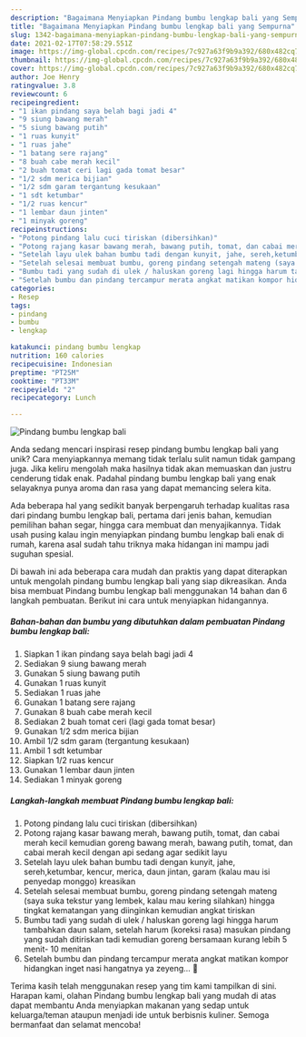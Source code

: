 ```yaml
---
description: "Bagaimana Menyiapkan Pindang bumbu lengkap bali yang Sempurna"
title: "Bagaimana Menyiapkan Pindang bumbu lengkap bali yang Sempurna"
slug: 1342-bagaimana-menyiapkan-pindang-bumbu-lengkap-bali-yang-sempurna
date: 2021-02-17T07:58:29.551Z
image: https://img-global.cpcdn.com/recipes/7c927a63f9b9a392/680x482cq70/pindang-bumbu-lengkap-bali-foto-resep-utama.jpg
thumbnail: https://img-global.cpcdn.com/recipes/7c927a63f9b9a392/680x482cq70/pindang-bumbu-lengkap-bali-foto-resep-utama.jpg
cover: https://img-global.cpcdn.com/recipes/7c927a63f9b9a392/680x482cq70/pindang-bumbu-lengkap-bali-foto-resep-utama.jpg
author: Joe Henry
ratingvalue: 3.8
reviewcount: 6
recipeingredient:
- "1 ikan pindang saya belah bagi jadi 4"
- "9 siung bawang merah"
- "5 siung bawang putih"
- "1 ruas kunyit"
- "1 ruas jahe"
- "1 batang sere rajang"
- "8 buah cabe merah kecil"
- "2 buah tomat ceri lagi gada tomat besar"
- "1/2 sdm merica bijian"
- "1/2 sdm garam tergantung kesukaan"
- "1 sdt ketumbar"
- "1/2 ruas kencur"
- "1 lembar daun jinten"
- "1 minyak goreng"
recipeinstructions:
- "Potong pindang lalu cuci tiriskan (dibersihkan)"
- "Potong rajang kasar bawang merah, bawang putih, tomat, dan cabai merah kecil kemudian goreng bawang merah, bawang putih, tomat, dan cabai merah kecil dengan api sedang agar sedikit layu"
- "Setelah layu ulek bahan bumbu tadi dengan kunyit, jahe, sereh,ketumbar, kencur, merica, daun jintan, garam (kalau mau isi penyedap monggo) kreasikan"
- "Setelah selesai membuat bumbu, goreng pindang setengah mateng (saya suka tekstur yang lembek, kalau mau kering silahkan) hingga tingkat kematangan yang diinginkan kemudian angkat tiriskan"
- "Bumbu tadi yang sudah di ulek / haluskan goreng lagi hingga harum tambahkan daun salam, setelah harum (koreksi rasa) masukan pindang yang sudah ditiriskan tadi kemudian goreng bersamaan kurang lebih 5 menit- 10 menitan"
- "Setelah bumbu dan pindang tercampur merata angkat matikan kompor hidangkan inget nasi hangatnya ya zeyeng... 💋"
categories:
- Resep
tags:
- pindang
- bumbu
- lengkap

katakunci: pindang bumbu lengkap 
nutrition: 160 calories
recipecuisine: Indonesian
preptime: "PT25M"
cooktime: "PT33M"
recipeyield: "2"
recipecategory: Lunch

---
```



![Pindang bumbu lengkap bali](https://img-global.cpcdn.com/recipes/7c927a63f9b9a392/680x482cq70/pindang-bumbu-lengkap-bali-foto-resep-utama.jpg)

Anda sedang mencari inspirasi resep pindang bumbu lengkap bali yang unik? Cara menyiapkannya memang tidak terlalu sulit namun tidak gampang juga. Jika keliru mengolah maka hasilnya tidak akan memuaskan dan justru cenderung tidak enak. Padahal pindang bumbu lengkap bali yang enak selayaknya punya aroma dan rasa yang dapat memancing selera kita.

Ada beberapa hal yang sedikit banyak berpengaruh terhadap kualitas rasa dari pindang bumbu lengkap bali, pertama dari jenis bahan, kemudian pemilihan bahan segar, hingga cara membuat dan menyajikannya. Tidak usah pusing kalau ingin menyiapkan pindang bumbu lengkap bali enak di rumah, karena asal sudah tahu triknya maka hidangan ini mampu jadi suguhan spesial.




Di bawah ini ada beberapa cara mudah dan praktis yang dapat diterapkan untuk mengolah pindang bumbu lengkap bali yang siap dikreasikan. Anda bisa membuat Pindang bumbu lengkap bali menggunakan 14 bahan dan 6 langkah pembuatan. Berikut ini cara untuk menyiapkan hidangannya.

<!--inarticleads1-->

##### Bahan-bahan dan bumbu yang dibutuhkan dalam pembuatan Pindang bumbu lengkap bali:

1. Siapkan 1 ikan pindang saya belah bagi jadi 4
1. Sediakan 9 siung bawang merah
1. Gunakan 5 siung bawang putih
1. Gunakan 1 ruas kunyit
1. Sediakan 1 ruas jahe
1. Gunakan 1 batang sere rajang
1. Gunakan 8 buah cabe merah kecil
1. Sediakan 2 buah tomat ceri (lagi gada tomat besar)
1. Gunakan 1/2 sdm merica bijian
1. Ambil 1/2 sdm garam (tergantung kesukaan)
1. Ambil 1 sdt ketumbar
1. Siapkan 1/2 ruas kencur
1. Gunakan 1 lembar daun jinten
1. Sediakan 1 minyak goreng




<!--inarticleads2-->

##### Langkah-langkah membuat Pindang bumbu lengkap bali:

1. Potong pindang lalu cuci tiriskan (dibersihkan)
1. Potong rajang kasar bawang merah, bawang putih, tomat, dan cabai merah kecil kemudian goreng bawang merah, bawang putih, tomat, dan cabai merah kecil dengan api sedang agar sedikit layu
1. Setelah layu ulek bahan bumbu tadi dengan kunyit, jahe, sereh,ketumbar, kencur, merica, daun jintan, garam (kalau mau isi penyedap monggo) kreasikan
1. Setelah selesai membuat bumbu, goreng pindang setengah mateng (saya suka tekstur yang lembek, kalau mau kering silahkan) hingga tingkat kematangan yang diinginkan kemudian angkat tiriskan
1. Bumbu tadi yang sudah di ulek / haluskan goreng lagi hingga harum tambahkan daun salam, setelah harum (koreksi rasa) masukan pindang yang sudah ditiriskan tadi kemudian goreng bersamaan kurang lebih 5 menit- 10 menitan
1. Setelah bumbu dan pindang tercampur merata angkat matikan kompor hidangkan inget nasi hangatnya ya zeyeng... 💋




Terima kasih telah menggunakan resep yang tim kami tampilkan di sini. Harapan kami, olahan Pindang bumbu lengkap bali yang mudah di atas dapat membantu Anda menyiapkan makanan yang sedap untuk keluarga/teman ataupun menjadi ide untuk berbisnis kuliner. Semoga bermanfaat dan selamat mencoba!

